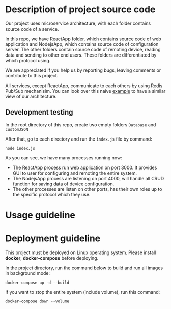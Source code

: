 
# Description of project source code

Our project uses microservice architecture, with each folder contains source code of a service.

In this repo, we have ReactApp folder, which contains source code of web application and NodejsApp, which contains source code of configuration server. The other folders contain source code of remoting device, reading data and sending to other end users. These folders are differentiated by which protocol using.

We are appreciated if you help us by reporting bugs, leaving comments or contribute to this project.

All services, except ReactApp, communicate to each others by using Redis Pub/Sub mechanisim. You can look over this naive [example](https://github.com/phucvinh57/RedisPubSub-Example) to have a similar view of our architecture.

## Development testing

In the root directory of this repo, create two empty folders `Database` and `customJSON`

After that, go to each directory and run the `index.js` file by command:

```console
node index.js
```

As you can see, we have many processes running now:

- The ReactApp process run web application on port 3000. It provides GUI to user for configuring and remoting the entire system.
- The NodejsApp process are listening on port 4000, will handle all CRUD function for saving data of device configuration.
- The other processes are listen on other ports, has their own roles up to the specific protocol which they use.

# Usage guideline

# Deployment guideline

This project must be deployed on Linux operating system.
Please install **docker**, **docker-compose** before deploying.

In the project directory, run the command below to build and run all images in background mode:

```console
docker-compose up -d --build
```

If you want to stop the entire system (include volume), run this command:

```console
docker-compose down --volume
```

